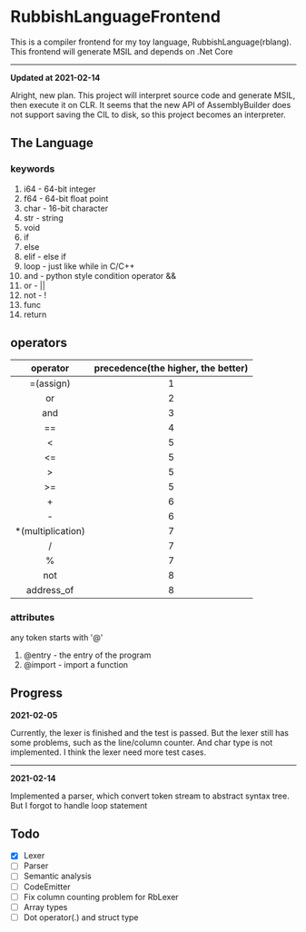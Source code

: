 ﻿# RubbishLanguageFrontend

This is a compiler frontend for my toy language, RubbishLanguage(rblang). This frontend will generate MSIL and depends on .Net Core

---

__Updated at 2021-02-14__

Alright, new plan. This project will interpret source code and generate MSIL, then execute it on CLR. It seems that the new API of AssemblyBuilder does not support saving the CIL to disk, so this project becomes an interpreter.
## The Language

### keywords

1. i64 - 64-bit integer
2. f64 - 64-bit float point
3. char - 16-bit character 
4. str - string
5. void
6. if 
7. else
8. elif - else if
9. loop - just like while in C/C++
10. and - python style condition operator &&
11. or - ||
12. not - !
13. func
14. return

## operators
|     operator      | precedence(the higher, the better) |
| :---------------: | :--------------------------------: |
|     =(assign)     |                 1                  |
|        or         |                 2                  |
|        and        |                 3                  |
|        ==         |                 4                  |
|         <         |                 5                  |
|        <=         |                 5                  |
|         >         |                 5                  |
|        >=         |                 5                  |
|         +         |                 6                  |
|         -         |                 6                  |
| *(multiplication) |                 7                  |
|         /         |                 7                  |
|         %         |                 7                  |
|        not        |                 8                  |
|    address_of     |                 8                  |

### attributes
any token starts with '@'

1. @entry - the entry of the program
2. @import - import a function

## Progress

__2021-02-05__

Currently, the lexer is finished and the test is passed. But the lexer still has some problems, such as the line/column counter. And char type is not implemented. I think the lexer need more test cases.

---

__2021-02-14__

Implemented a parser, which convert token stream to abstract syntax tree. But I forgot to handle loop statement

## Todo

- [x] Lexer
- [ ] Parser
- [ ] Semantic analysis
- [ ] CodeEmitter
- [ ] Fix column counting problem for RbLexer
- [ ] Array types
- [ ] Dot operator(.) and struct type